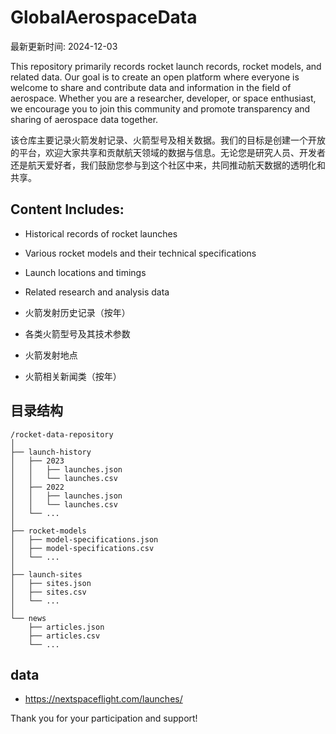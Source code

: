 # GlobalAerospaceData

最新更新时间: 2024-12-03

This repository primarily records rocket launch records, rocket models, and related data. Our goal is to create an open platform where everyone is welcome to share and contribute data and information in the field of aerospace. Whether you are a researcher, developer, or space enthusiast, we encourage you to join this community and promote transparency and sharing of aerospace data together.

该仓库主要记录火箭发射记录、火箭型号及相关数据。我们的目标是创建一个开放的平台，欢迎大家共享和贡献航天领域的数据与信息。无论您是研究人员、开发者还是航天爱好者，我们鼓励您参与到这个社区中来，共同推动航天数据的透明化和共享。


## Content Includes:

- Historical records of rocket launches
- Various rocket models and their technical specifications
- Launch locations and timings
- Related research and analysis data

- 火箭发射历史记录（按年）
- 各类火箭型号及其技术参数
- 火箭发射地点
- 火箭相关新闻类（按年）


## 目录结构

```
/rocket-data-repository
│
├── launch-history
│   ├── 2023
│   │   ├── launches.json
│   │   └── launches.csv
│   ├── 2022
│   │   ├── launches.json
│   │   └── launches.csv
│   └── ...
│
├── rocket-models
│   ├── model-specifications.json
│   ├── model-specifications.csv
│   └── ...
│
├── launch-sites
│   ├── sites.json
│   ├── sites.csv
│   └── ...
│
└── news
    ├── articles.json
    ├── articles.csv
    └── ...
```

## data

- https://nextspaceflight.com/launches/

Thank you for your participation and support!